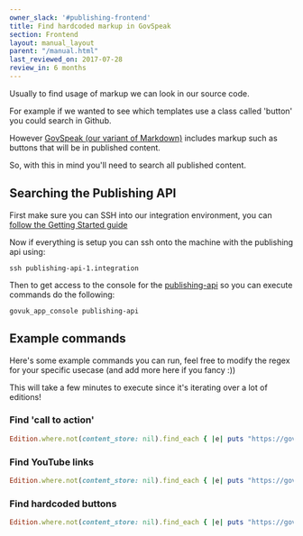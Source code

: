 ```yaml
---
owner_slack: '#publishing-frontend'
title: Find hardcoded markup in GovSpeak
section: Frontend
layout: manual_layout
parent: "/manual.html"
last_reviewed_on: 2017-07-28
review_in: 6 months
---
```


Usually to find usage of markup we can look in our source code.

For example if we wanted to see which templates use a class called 'button' you could search in Github.

However [GovSpeak (our variant of Markdown)](http://govuk-component-guide.herokuapp.com/components/govspeak) includes markup such as buttons that will be in published content.

So, with this in mind you'll need to search all published content.

## Searching the Publishing API

First make sure you can SSH into our integration environment, you can [follow the Getting Started guide](https://docs.publishing.service.gov.uk/getting-started.html#6-access-remote-environments)

Now if everything is setup you can ssh onto the machine with the publishing api using:

`ssh publishing-api-1.integration`

Then to get access to the console for the [publishing-api](https://github.com/alphagov/publishing-api) so you can execute commands do the following:

`govuk_app_console publishing-api`

## Example commands

Here's some example commands you can run, feel free to modify the regex for your specific usecase (and add more here if you fancy :))

This will take a few minutes to execute since it's iterating over a lot of editions!

### Find 'call to action'

```ruby
Edition.where.not(content_store: nil).find_each { |e| puts "https://gov.uk#{e.base_path}" if e.details.to_s =~ /class=\\"call-to-action/ }
```

### Find YouTube links

```ruby
Edition.where.not(content_store: nil).find_each { |e| puts "https://gov.uk#{e.base_path}" if e.details.to_s =~ /href=\\"https:\/\/www.youtube.com\/watch?v=/ }
```

### Find hardcoded buttons

```ruby
Edition.where.not(content_store: nil).find_each { |e| puts "https://gov.uk#{e.base_path}" if e.details.to_s =~ /class=\\"button/ }
```
